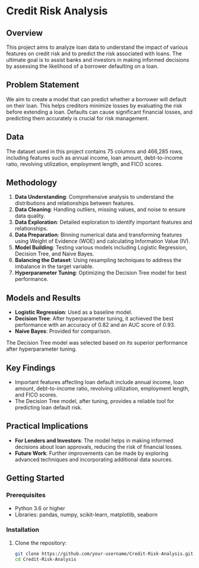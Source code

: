 # Credit Risk Analysis

## Overview
This project aims to analyze loan data to understand the impact of various features on credit risk and to predict the risk associated with loans. The ultimate goal is to assist banks and investors in making informed decisions by assessing the likelihood of a borrower defaulting on a loan.

## Problem Statement
We aim to create a model that can predict whether a borrower will default on their loan. This helps creditors minimize losses by evaluating the risk before extending a loan. Defaults can cause significant financial losses, and predicting them accurately is crucial for risk management.

## Data
The dataset used in this project contains 75 columns and 466,285 rows, including features such as annual income, loan amount, debt-to-income ratio, revolving utilization, employment length, and FICO scores.

## Methodology
1. **Data Understanding**: Comprehensive analysis to understand the distributions and relationships between features.
2. **Data Cleaning**: Handling outliers, missing values, and noise to ensure data quality.
3. **Data Exploration**: Detailed exploration to identify important features and relationships.
4. **Data Preparation**: Binning numerical data and transforming features using Weight of Evidence (WOE) and calculating Information Value (IV).
5. **Model Building**: Testing various models including Logistic Regression, Decision Tree, and Naive Bayes.
6. **Balancing the Dataset**: Using resampling techniques to address the imbalance in the target variable.
7. **Hyperparameter Tuning**: Optimizing the Decision Tree model for best performance.

## Models and Results
- **Logistic Regression**: Used as a baseline model.
- **Decision Tree**: After hyperparameter tuning, it achieved the best performance with an accuracy of 0.82 and an AUC score of 0.93.
- **Naive Bayes**: Provided for comparison.

The Decision Tree model was selected based on its superior performance after hyperparameter tuning.

## Key Findings
- Important features affecting loan default include annual income, loan amount, debt-to-income ratio, revolving utilization, employment length, and FICO scores.
- The Decision Tree model, after tuning, provides a reliable tool for predicting loan default risk.

## Practical Implications
- **For Lenders and Investors**: The model helps in making informed decisions about loan approvals, reducing the risk of financial losses.
- **Future Work**: Further improvements can be made by exploring advanced techniques and incorporating additional data sources.

## Getting Started
### Prerequisites
- Python 3.6 or higher
- Libraries: pandas, numpy, scikit-learn, matplotlib, seaborn

### Installation
1. Clone the repository:
   ```bash
   git clone https://github.com/your-username/Credit-Risk-Analysis.git
   cd Credit-Risk-Analysis
